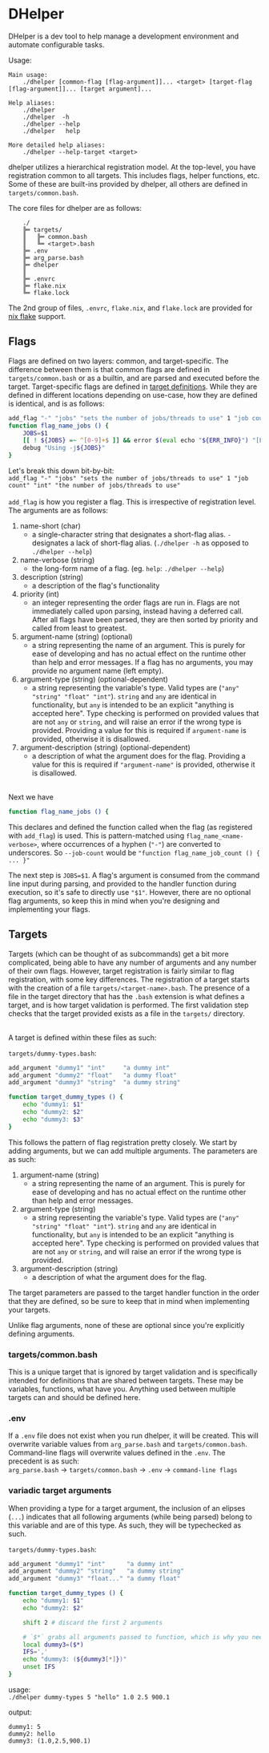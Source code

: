 
# DHelper

DHelper is a dev tool to help manage a development environment and automate configurable tasks.

Usage:
```
Main usage:
    ./dhelper [common-flag [flag-argument]]... <target> [target-flag [flag-argument]]... [target argument]...

Help aliases:
    ./dhelper
    ./dhelper  -h
    ./dhelper --help
    ./dhelper   help

More detailed help aliases:
    ./dhelper --help-target <target>
```

dhelper utilizes a hierarchical registration model. At the top-level, you have registration common to all targets. This includes flags, helper functions, etc. Some of these are built-ins provided by dhelper, all others are defined in `targets/common.bash`.


The core files for dhelper are as follows:
```
    ./
    ╠═ targets/
    ║   ╠═ common.bash
    ║   ╚═ <target>.bash
    ╠═ .env
    ╠═ arg_parse.bash
    ╠═ dhelper
    ║
    ╠═ .envrc
    ╠═ flake.nix
    ╚═ flake.lock
```

The 2nd group of files, `.envrc`, `flake.nix`, and `flake.lock` are provided for [nix flake](#) support.

## Flags

Flags are defined on two layers: common, and target-specific. The difference between them is that common flags are defined in `targets/common.bash` or as a builtin, and are parsed and executed before the target. Target-specific flags are defined in [target definitions](#targets). While they are defined in different locations depending on use-case, how they are defined is identical, and is as follows:
```bash
add_flag "-" "jobs" "sets the number of jobs/threads to use" 1 "job count" "int" "the number of jobs/threads to use"
function flag_name_jobs () {
    JOBS=$1
    [[ ! ${JOBS} =~ ^[0-9]+$ ]] && error $(eval echo "${ERR_INFO}") "[ERROR]: JOBS value '${JOBS}' is not a valid number!" 15
    debug "Using -j${JOBS}"
}
```

Let's break this down bit-by-bit:<br />
`add_flag "-" "jobs" "sets the number of jobs/threads to use" 1 "job count" "int" "the number of jobs/threads to use"` <br /><br />
`add_flag` is how you register a flag. This is irrespective of registration level. The arguments are as follows:
1. name-short           (char)
    - a single-character string that designates a short-flag alias. `-` designates a lack of short-flag alias. (`./dhelper -h` as opposed to `./dhelper --help`)
2. name-verbose         (string)
    - the long-form name of a flag. (eg. `help`: `./dhelper --help`)
3. description          (string)
    - a description of the flag's functionality
4. priority             (int)
    - an integer representing the order flags are run in. Flags are not immediately called upon parsing, instead having a deferred call. After all flags have been parsed, they are then sorted by priority and called from least to greatest.
5. argument-name        (string) (optional)
    - a string representing the name of an argument. This is purely for ease of developing and has no actual effect on the runtime other than help and error messages. If a flag has no arguments, you may provide no argument name (left empty).
6. argument-type        (string) (optional-dependent)
    - a string representing the variable's type. Valid types are (`"any" "string" "float" "int"`). `string` and `any` are identical in functionality, but `any` is intended to be an explicit "anything is accepted here". Type checking is performed on provided values that are not `any` or `string`, and will raise an error if the wrong type is provided. Providing a value for this is required if `argument-name` is provided, otherwise it is disallowed.
7. argument-description (string) (optional-dependent)
    - a description of what the argument does for the flag. Providing a value for this is required if `"argument-name"` is provided, otherwise it is disallowed.
<br /><br />

Next we have
```bash
function flag_name_jobs () {
```
This declares and defined the function called when the flag (as registered with `add_flag`) is used. This is pattern-matched using `flag_name_<name-verbose>`, where occurrences of a hyphen (`"-"`) are converted to underscores. So `--job-count` would be `"function flag_name_job_count () { ... }"`

The next step is `JOBS=$1`. A flag's argument is consumed from the command line input during parsing, and provided to the handler function during execution, so it's safe to directly use `"$1"`. However, there are no optional flag arguments, so keep this in mind when you're designing and implementing your flags.


## Targets

Targets (which can be thought of as subcommands) get a bit more complicated, being able to have any number of arguments and any number of their own flags. However, target registration is fairly similar to flag registration, with some key differences. The registration of a target starts with the creation of a file `targets/<target-name>.bash`. The presence of a file in the target directory that has the `.bash` extension is what defines a target, and is how target validation is performed. The first validation step checks that the target provided exists as a file in the `targets/` directory.

<br />
A target is defined within these files as such:<br />

`targets/dummy-types.bash`:
```bash
add_argument "dummy1" "int"     "a dummy int"
add_argument "dummy2" "float"   "a dummy float"
add_argument "dummy3" "string"  "a dummy string"

function target_dummy_types () {
    echo "dummy1: $1"
    echo "dummy2: $2"
    echo "dummy3: $3"
}
```

This follows the pattern of flag registration pretty closely. We start by adding arguments, but we can add multiple arguments. The parameters are as such:

1. argument-name        (string)
    - a string representing the name of an argument. This is purely for ease of developing and has no actual effect on the runtime other than help and error messages.
2. argument-type        (string)
    - a string representing the variable's type. Valid types are (`"any" "string" "float" "int"`). `string` and `any` are identical in functionality, but `any` is intended to be an explicit "anything is accepted here". Type checking is performed on provided values that are not `any` or `string`, and will raise an error if the wrong type is provided.
3. argument-description (string)
    - a description of what the argument does for the flag.

The target parameters are passed to the target handler function in the order that they are defined, so be sure to keep that in mind when implementing your targets.

Unlike flag arguments, none of these are optional since you're explicitly defining arguments.

### targets/common.bash

This is a unique target that is ignored by target validation and is specifically intended for definitions that are shared between targets. These may be variables, functions, what have you. Anything used between multiple targets can and should be defined here.

### .env

If a `.env` file does not exist when you run dhelper, it will be created. This will overwrite variable values from `arg_parse.bash` and `targets/common.bash`. Command-line flags will overwrite values defined in the `.env`. The precedent is as such: <br />
`arg_parse.bash` -> `targets/common.bash` -> `.env` -> `command-line flags`

### variadic target arguments
When providing a type for a target argument, the inclusion of an elipses (`...`) indicates that all following arguments (while being parsed) belong to this variable and are of this type. As such, they will be typechecked as such.

`targets/dummy-types.bash`:
```bash
add_argument "dummy1" "int"      "a dummy int"
add_argument "dummy2" "string"   "a dummy string"
add_argument "dummy3" "float..." "a dummy float"

function target_dummy_types () {
    echo "dummy1: $1"
    echo "dummy2: $2"

    shift 2 # discard the first 2 arguments

    # `$*` grabs all arguments passed to function, which is why you need to discard the first 2
    local dummy3=($*)
    IFS=','
    echo "dummy3: (${dummy3[*]})"
    unset IFS
}
```
usage:<br/>
`./dhelper dummy-types 5 "hello" 1.0 2.5 900.1`

output:
```
dummy1: 5
dummy2: hello
dummy3: (1.0,2.5,900.1)
```

